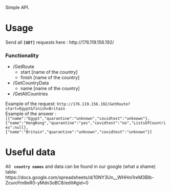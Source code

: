Simple API.
<h1>Usage </h1>
 <text> Send all <b> <code>[GET]</code></b> requests here :  http://176.119.156.192/ </text>
                   <h3>Functionality</h3>
                   <ul> <li>/GetRoute
                  <ul><li>start [name of the country]</li>
                        <li>finish [name of the country]</li>
                </ul></li>
              <li>/GetCountryData
               <ul><li>name [name of the country]</li> </ul></li>
 <li>/GetAllCountries</li></ul>
                 Example of the request: <code>http://176.119.156.192/GetRoute?start=Egypt&finish=Britain</code> <br>  
Example of the answer : <code> [{"name":"Egypt","quarantine":"unknown","covidtest":"unknown"},{"name":"HongKong","quarantine":"yes","covidtest":"no","ListsOfCountries":null},{"name":"Britain","quarantine":"unknown","covidtest":"unknown"}]</code>
<h1> Useful data </h1>
 All<b> <code> country names</code></b> and data can be found in our google (what a shame) table: https://docs.google.com/spreadsheets/d/10NY3Un__WHHni1reM3Blb-ZcuroYm8eR0-yMdn3oBC8/edit#gid=0

